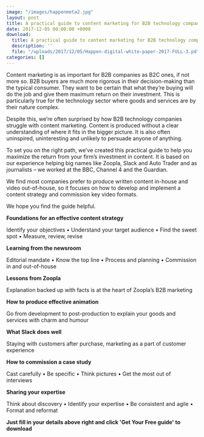 ```yaml
---
image: "/images/happenmeta2.jpg"
layout: post
title: A practical guide to content marketing for B2B technology companies
date: 2017-12-05 00:00:00 +0000
download:
  title: A practical guide to content marketing for B2B technology companies
  description: ''
  file: "/uploads/2017/12/05/Happen-digital-white-paper-2017-FULL-3.pdf"
categories: []
---
```

Content marketing is as important for B2B companies as B2C ones, if not more so. B2B buyers are much more rigorous in their decision-making than the typical consumer. They want to be certain that what they’re buying will do the job and give them maximum return on their investment. This is particularly true for the technology sector where goods and services are by their nature complex.

Despite this, we’re often surprised by how B2B technology companies struggle with content marketing. Content is produced without a clear understanding of where it fits in the bigger picture. It is also often uninspired, uninteresting and unlikely to persuade anyone of anything.

To set you on the right path, we’ve created this practical guide to help you maximize the return from your firm’s investment in content. It is based on our experience helping big names like Zoopla, Slack and Auto Trader and as journalists – we worked at the BBC, Channel 4 and the Guardian. 

We find most companies prefer to produce written content in-house and video out-of-house, so it focuses on how to develop and implement a content strategy and commission key video formats.   

We hope you find the guide helpful.

**Foundations for an effective content strategy**

Identify your objectives • Understand your target audience • Find the sweet spot • Measure, review, revise 

**Learning from the newsroom**

Editorial mandate • Know the top line • Process and planning • Commission in and out-of-house

**Lessons from Zoopla**

Explanation backed up with facts is at the heart of Zoopla’s B2B marketing

**How to produce effective animation**

Go from development to post-production to explain your goods and services with charm and humour

**What Slack does well**

Staying with customers after purchase, marketing as a part of customer experience

**How to commission a case study**

Cast carefully • Be specific • Think pictures • Get the most out of interviews

**Sharing your expertise**

Think about discovery • Identify your expertise • Be consistent and agile • Format and reformat

**Just fill in your details above right and click 'Get Your Free guide' to download**